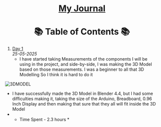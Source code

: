 <div align = "center">

  
# [My Journal]()


</div>

<div align = "center">
  
# 📚 **Table of Contents** 📚

</div>

1. [Day 1](#day1)  
   *25-05-2025*
   * I have started taking Measurements of the components I will be using in the project, and side-by-side, I was making the 3D Model based on those measurements. I was a beginner to all that 3D Modelling
     So I think it is hard to do it
     
![3DMODEL](https://github.com/user-attachments/assets/57c4ece0-62ca-474c-a457-18d584a50dfa)

   * I have successfully made the 3D Model in Blender 4.4, but I had some difficulties making it,  taking the size of the Arduino, Breadboard, 0.96 Inch Display and then making that sure that they all
     will fit inside the 3D Model
   * * Time Spent - 2.3 hours *
